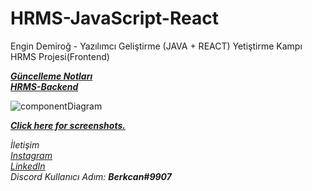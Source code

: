 # HRMS-JavaScript-React
Engin Demiroğ - Yazılımcı Geliştirme (JAVA + REACT) Yetiştirme Kampı HRMS Projesi(Frontend)  

***[Güncelleme Notları](https://github.com/KB-Silence/HRMS-JavaScript-React/commits/main)***  
***[HRMS-Backend](https://github.com/KB-Silence/HRMS-Project)***  
  
![componentDiagram](https://user-images.githubusercontent.com/74976052/121122504-406d0400-c82a-11eb-9cbb-339c4b6ee752.png)  

***[Click here for screenshots.](https://github.com/KB-Silence/HRMS-JavaScript-React/tree/main/Site%20Screenshots)***

*İletişim*    
*[Instagram](https://www.instagram.com/brkcnsrbstt/)*  
*[LinkedIn](https://www.linkedin.com/in/berkcan-serbest-ba6073a4/)*  
*Discord Kullanıcı Adım: **Berkcan#9907***

